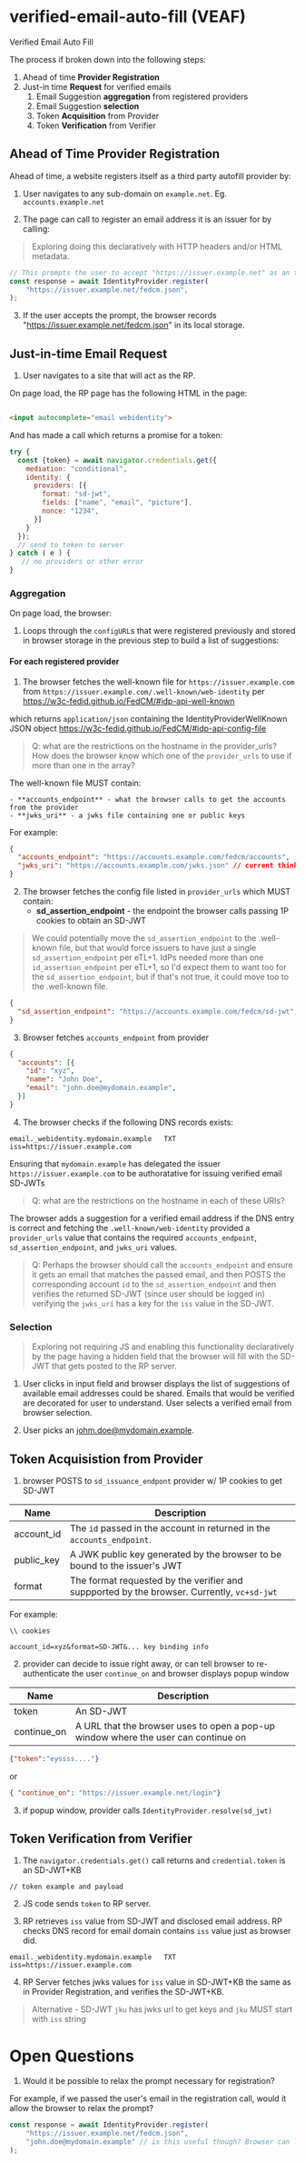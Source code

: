 # verified-email-auto-fill (VEAF)

Verified Email Auto Fill 

The process if broken down into the following steps:

1. Ahead of time **Provider Registration**
2. Just-in time **Request** for verified emails
    1. Email Suggestion **aggregation** from registered providers
    2. Email Suggestion **selection**
    3. Token **Acquisition** from Provider
    4. Token **Verification** from Verifier

## Ahead of Time Provider Registration

Ahead of time, a website registers itself as a third party autofill provider by:

1. User navigates to any sub-domain on `example.net`. Eg. `accounts.example.net`

2. The page can call to register an email address it is an issuer for by calling:

> Exploring doing this declaratively with HTTP headers and/or HTML metadata.

```javascript
// This prompts the user to accept "https://issuer.example.net" as an third party autofill provider.
const response = await IdentityProvider.register(
    "https://issuer.example.net/fedcm.json",
);
```

3. If the user accepts the prompt, the browser records "https://issuer.example.net/fedcm.json" in its local storage.

## Just-in-time Email Request

1. User navigates to a site that will act as the RP.

On page load, the RP page has the following HTML in the page:

```html

<input autocomplete="email webidentity">

```

And has made a call which returns a promise for a token:

```js
try {
  const {token} = await navigator.credentials.get({
    mediation: "conditional",
    identity: {
      providers: [{
        format: "sd-jwt",
        fields: ["name", "email", "picture"],
        nonce: "1234",
      }]
    }
  });
  // send to token to server
} catch ( e ) {
   // no providers or other error
}
```

### Aggregation

On page load, the browser:

1. Loops through the `configURL`s that were registered previously and stored in browser storage in the previous step to build a list of suggestions:

#### For each registered provider

1. The browser fetches the well-known file for `https://issuer.example.com` from `https://issuer.example.com/.well-known/web-identity` per https://w3c-fedid.github.io/FedCM/#idp-api-well-known

which returns `application/json` containing the IdentityProviderWellKnown JSON object https://w3c-fedid.github.io/FedCM/#idp-api-config-file

> Q: what are the restrictions on the hostname in the provider_urls?
> How does the browser know which one of the `provider_urls` to use if more than one in the array?

The well-known file MUST contain:

    - **accounts_endpoint** - what the browser calls to get the accounts from the provider
    - **jwks_uri** - a jwks file containing one or public keys

For example:

```json 
{
  "accounts_endpoint": "https://accounts.example.com/fedcm/accounts",
  "jwks_uri": "https://accounts.example.com/jwks.json" // current thinking is this is the `jku` in ID Token
} 
```

2. The browser fetches the config file listed in `provider_urls` which MUST contain:
    - **sd_assertion_endpoint** - the endpoint the browser calls passing 1P cookies to obtain an SD-JWT

> We could potentially move the `sd_assertion_endpoint` to the .well-known file, but that would force issuers to have just a single `sd_assertion_endpoint` per eTL+1. IdPs needed more than one `id_assertion_endpoint` per eTL+1, so I'd expect them to want too for the `sd_assertion_endpoint`, but if that's not true, it could move too to the .well-known file.

```json 
{
  "sd_assertion_endpoint": "https://accounts.example.com/fedcm/sd-jwt",
} 
```

3. Browser fetches `accounts_endpoint` from provider

```json
{
  "accounts": [{
    "id": "xyz",
    "name": "John Doe",
    "email": "john.doe@mydomain.example",
  }]
}
```

4. The browser checks if the following DNS records exists:

```
email._webidentity.mydomain.example   TXT   iss=https://issuer.example.com
```

Ensuring that `mydomain.example` has delegated the issuer `https://issuer.example.com` to be authoratative for issuing verified email SD-JWTs 

>Q: what are the restrictions on the hostname in each of these URIs? 

The browser adds a suggestion for a verified email address if the DNS entry is correct and fetching the `.well-known/web-identity` provided a `provider_urls` value that contains the required `accounts_endpoint`, `sd_assertion_endpoint`, and `jwks_uri` values. 

> Q: Perhaps the browser should call the `accounts_endpoint` and ensure it gets an email that matches the passed email, and then POSTS the corresponding account `id` to the `sd_assertion_endpoint` and then verifies the returned SD-JWT (since user should be logged in) verifying the `jwks_uri` has a key for the `iss` value in the SD-JWT.

### Selection

> Exploring not requiring JS and enabling this functionality declaratively by the page having a hidden field that the browser will fill with the SD-JWT that gets posted to the RP server.

1. User clicks in input field and browser displays the list of suggestions of available email addresses could be shared. Emails that would be verified are decorated for user to understand. User selects a verified email from browser selection.

2. User picks an johm.doe@mydomain.example.

## Token Acquisistion from Provider

1. browser POSTS to `sd_issuance_endpont` provider w/ 1P cookies to get SD-JWT

| Name          | Description |
| ------------- | ------------------------------------------------------------------------------------------- |
| account_id    | The `id` passed in the account in returned in the `accounts_endpoint`.                      |
| public_key    | A JWK public key generated by the browser to be bound to the issuer's JWT                   |
| format        | The format requested by the verifier and suppported by the browser. Currently, `vc+sd-jwt`  |

For example:

```
\\ cookies

account_id=xyz&format=SD-JWT&... key binding info
```

2. provider can decide to issue right away, or can tell browser to re-authenticate the user `continue_on` and browser displays popup window 

| Name          | Description |
| ------------- | ------------------------------------------------------------------------------------------- |
| token         | An SD-JWT                                                                                   |
| continue_on   | A URL that the browser uses to open a pop-up window where the user can continue on          |

```json
{"token":"eyssss...."}
```

or

```json
{ "continue_on": "https://issuer.example.net/login"}
```

3. if popup window, provider calls `IdentityProvider.resolve(sd_jwt)`

## Token Verification from Verifier

1. The `navigator.credentials.get()` call returns and `credential.token` is an SD-JWT+KB

``` 
// token example and payload
```

2. JS code sends `token` to RP server. 


3. RP retrieves `iss` value from SD-JWT and disclosed email address. RP checks DNS record for email domain contains `iss` value just as browser did. 

```
email._webidentity.mydomain.example   TXT   iss=https://issuer.example.com
```

4. RP Server fetches jwks values for `iss` value in SD-JWT+KB the same as in Provider Registration, and verifies the SD-JWT+KB.

> Alternative - SD-JWT `jku` has jwks url to get keys and `jku` MUST start with `iss` string  


# Open Questions

1) Would it be possible to relax the prompt necessary for registration?

For example, if we passed the user's email in the registration call, would it allow the browser to relax the prompt?

```javascript
const response = await IdentityProvider.register(
    "https://issuer.example.net/fedcm.json",
    "john.doe@mydomain.example" // is this useful though? Browser can learn which emails by calling accounts_endpoint
);
```













